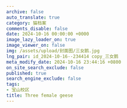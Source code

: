 ```yaml
---
archive: false
auto_translate: true
category: 猫档案
comments_disable: false
date: 2024-10-16 00:00:00 +0000
image_lazy_loader_on: true
image_viewer_on: false
img: /assets/upload/封面图/三女鹅.jpg
lng_pair: id_2024-10-16--234414 copy_三女鹅
meta_modify_date: 2024-10-16 23:44:16 +0800
on_site_search_exclude: false
published: true
search_engine_exclude: false
tags:
- 宝山校区
title: Three female geese
---
```

